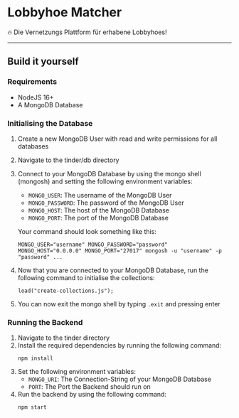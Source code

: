 # Lobbyhoe Matcher
🔥 Die Vernetzungs Plattform für erhabene Lobbyhoes!

---
## Build it yourself
### Requirements
- NodeJS 16+
- A MongoDB Database

### Initialising the Database
1. Create a new MongoDB User with read and write permissions for all databases
2. Navigate to the tinder/db directory
3. Connect to your MongoDB Database by using the mongo shell (mongosh) and setting the following environment variables:
    - `MONGO_USER`: The username of the MongoDB User
    - `MONGO_PASSWORD`: The password of the MongoDB User
    - `MONGO_HOST`: The host of the MongoDB Database
    - `MONGO_PORT`: The port of the MongoDB Database

    Your command should look something like this:
    ```shell
    MONGO_USER="username" MONGO_PASSWORD="password" MONGO_HOST="0.0.0.0" MONGO_PORT="27017" mongosh -u "username" -p "password" ...
    ```
4. Now that you are connected to your MongoDB Database, run the following command to initialise the collections:
    ```shell
    load("create-collections.js");
    ```
5. You can now exit the mongo shell by typing `.exit` and pressing enter

### Running the Backend
1. Navigate to the tinder directory
2. Install the required dependencies by running the following command:
    ```shell
    npm install
    ```
3. Set the following environment variables:
    - `MONGO_URI`: The Connection-String of your MongoDB Database
    - `PORT`: The Port the Backend should run on
4. Run the backend by using the following command:
    ```shell
    npm start
    ```
